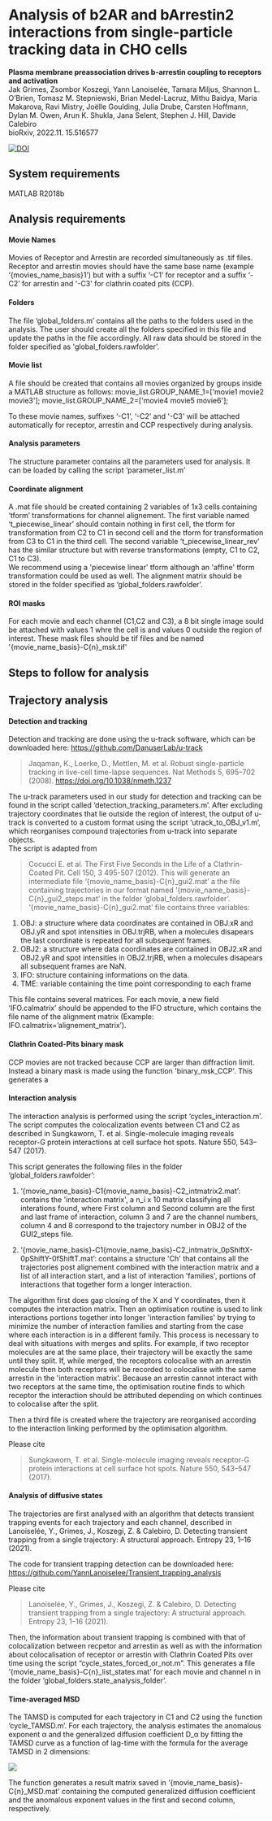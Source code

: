 # Analysis of b2AR and bArrestin2 interactions from single-particle tracking data in CHO cells
**Plasma membrane preassociation drives b-arrestin coupling to receptors and activation**  
Jak Grimes, Zsombor Koszegi, Yann Lanoiselée, Tamara Miljus, Shannon L. O’Brien, Tomasz M. Stepniewski, Brian Medel-Lacruz, Mithu Baidya, Maria Makarova, Ravi Mistry, Joëlle Goulding, Julia Drube, Carsten Hoffmann, Dylan M. Owen, Arun K. Shukla, Jana Selent, Stephen J. Hill, Davide Calebiro  
bioRxiv, 2022.11. 15.516577

[![DOI](https://zenodo.org/badge/570954506.svg)](https://zenodo.org/badge/latestdoi/570954506)

## System requirements
MATLAB R2018b
## Analysis requirements
#### Movie Names
Movies of Receptor and Arrestin are recorded simultaneously as .tif files. Receptor and arrestin movies should have the same base name (example ‘{movies_name_basis}1’) but with a suffix ‘-C1’ for receptor and a suffix ‘-C2’ for arrestin and '-C3' for clathrin coated pits (CCP).
#### Folders
The file ‘global_folders.m’ contains all the paths to the folders used in the analysis. The user should create all the folders specified in this file and update the paths in the file accordingly. All raw data should be stored in the folder specified as 'global_folders.rawfolder'.
#### Movie list
A file should be created that contains all movies organized by groups inside a MATLAB structure as follows:
movie_list.GROUP_NAME_1=['movie1 movie2 movie3'];
movie_list.GROUP_NAME_2=['movie4 movie5 movie6'];

To these movie names, suffixes ‘-C1’, ‘-C2’ and '-C3' will be attached automatically for receptor, arrestin and CCP respectively during analysis.

####	Analysis parameters
The structure parameter contains all the parameters used for analysis. It can be loaded by calling the script ‘parameter_list.m’

#### Coordinate alignment
A .mat file should be created containing 2 variables of 1x3 cells containing ‘tform’ transformations for channel alignement. The first variable named ‘t_piecewise_linear’ should contain nothing in first cell, the tform for transformation from C2 to C1 in second cell and the tform for transformation from C3 to C1 in the third cell. The second variable ‘t_piecewise_linear_rev’ has the similar structure but with reverse transformations (empty, C1 to C2, C1 to C3).  
We recommend using a 'piecewise linear' tform although an 'affine' tform transformation could be used as well. 
The alignment matrix should be stored in the folder specified as ‘global_folders.rawfolder’.
#### ROI masks
For each movie and each channel (C1,C2 and C3), a 8 bit single image sould be attached with values 1 whre the cell is and values 0 outside the region of interest. These mask files should be tif files and be named '{movie_name_basis}-C{n}_msk.tif' 

## Steps to follow for analysis


## Trajectory analysis
#### Detection and tracking
Detection and tracking are done using the u-track software, which can be downloaded here:
https://github.com/DanuserLab/u-track
>Jaqaman, K., Loerke, D., Mettlen, M. et al. Robust single-particle tracking in live-cell time-lapse sequences. Nat Methods 5, 695–702 (2008). https://doi.org/10.1038/nmeth.1237

The u-track parameters used in our study for detection and tracking can be found in the script called ‘detection_tracking_parameters.m’. 
After excluding trajectory coordinates that lie outside the region of interest, the output of u-track is converted to a custom format using the script ‘utrack_to_OBJ_v1.m’, which reorganises compound trajectories from u-track into separate objects.  
The script is adapted from 
>Cocucci E. et al. The First Five Seconds in the Life of a Clathrin-Coated Pit. Cell 150, 3 495-507 (2012).
This will generate an intermediate file ‘{movie_name_basis}-C{n}_gui2.mat’ a the file containing trajectories in our format named ‘{movie_name_basis}-C{n}_gui2_steps.mat’ in the folder ‘global_folders.rawfolder’.  
‘{movie_name_basis}-C{n}_gui2.mat’ file contains three variables:
1. OBJ: a structure where data coordinates are contained in OBJ.xR and OBJ.yR and spot intensities in OBJ.trjRB, when a molecules disapears the last coordinate is repeated for all subsequent frames.
2. OBJ2: a structure where data coordinates are contained in OBJ2.xR and OBJ2.yR and spot intensities in OBJ2.trjRB, when a molecules disapears all subsequent frames are NaN.
3. IFO: structure containing informations on the data.
4. TME: variable containing the time point corresponding to each frame

This file contains several matrices. For each movie, a new field ‘IFO.calmatrix’ should be  appended to the IFO structure, which contains the file name of the alignment matrix (Example: IFO.calmatrix=’alignement_matrix’).
#### Clathrin Coated-Pits binary mask
CCP movies are not tracked because CCP are larger than diffraction limit. Instead a binary mask is made using the function 'binary_msk_CCP'.
This generates a 

#### Interaction analysis
The interaction analysis is performed using the script ‘cycles_interaction.m’. The script computes the colocalization events between  C1 and C2 as described in Sungkaworn, T. et al. Single-molecule imaging reveals receptor-G protein interactions at cell surface hot spots. Nature 550, 543–547 (2017).

This script generates the following files in the folder ‘global_folders.rawfolder’:
1. ‘{movie_name_basis}-C1{movie_name_basis}-C2_intmatrix2.mat’: contains the 'interaction matrix', a n_i x 10 matrix classifying all interations found, where First column and Second column are the first and last frame of interaction, column 3 and 7 are the channel numbers, column 4 and 8 correspond to the trajectory number in OBJ2 of the GUI2_steps file.   

2. ‘{movie_name_basis}-C1{movie_name_basis}-C2_intmatrix_0pShiftX-0pShiftY-0fShiftT.mat’: contains a structure 'Ch' that contains all the trajectories post alignement combined with the interaction matrix and a list of all interaction start, and a list of interaction 'families', portions of interactions that together form a longer interaction.

The algorithm first does gap closing of the X and Y coordinates, then it computes the interaction matrix. Then an optimisation routine is used to link interactions portions together into longer 'interaction families' by trying to minimize the number of interaction families and starting from the case where each interaction is in a different family. This process is necessary to deal with situations with merges and splits. For example, if two receptor molecules are at the same place, their trajectory will be exactly the same until they split. If, while merged, the receptors colocalise with an arrestin molecule then both receptors will be recorded to colocalise with the same arrestin in the 'interaction matrix'. Because an arrestin cannot interact with two receptors at the same time, the optimisation routine finds to which receptor the interaction should be attributed depending on which continues to colocalise after the split.

Then a third file is created  where the trajectory are reorganised according to the interaction linking performed by the optimisation algorithm.

Please cite 
>Sungkaworn, T. et al. Single-molecule imaging reveals receptor-G protein interactions at cell surface hot spots. Nature 550, 543–547 (2017).

#### Analysis of diffusive states
The trajectories are first analysed with an algorithm that detects transient trapping events for each trajectory and each channel, described in Lanoiselée, Y., Grimes, J., Koszegi, Z. & Calebiro, D. Detecting transient trapping from a single trajectory: A structural approach. Entropy 23, 1–16 (2021). 

The code for transient trapping detection can be downloaded here: 
https://github.com/YannLanoiselee/Transient_trapping_analysis

Please cite 
>Lanoiselée, Y., Grimes, J., Koszegi, Z. & Calebiro, D. Detecting transient trapping from a single trajectory: A structural approach. Entropy 23, 1–16 (2021).

Then, the information about transient trapping is combined with that of colocalization between recpetor and arrestin as well as with the information about colocalisation of receptor or arrestin with Clathrin Coated Pits over time using the script “cycle_states_forced_or_not.m”. This generates a file ‘{movie_name_basis}-C{n}_list_states.mat’ for each movie and channel n in the folder ‘global_folders.state_analysis_folder’.

#### Time-averaged MSD
The TAMSD is computed for each trajectory in C1 and C2 using the function ‘cycle_TAMSD.m’. For each trajectory, the analysis estimates the anomalous exponent α and the generalized diffusion coefficient D_α by fitting the TAMSD curve as a function of lag-time with the formula for the average TAMSD in 2 dimensions:

<img src="https://latex.codecogs.com/svg.latex?\Large&space;\langle%20\delta^2(\Delta,t)\rangle=4D_\alpha%20\Delta^\alpha+4\sigma^2"/>

The function generates a result matrix saved in ‘{movie_name_basis}-C{n}_MSD.mat’ containing the computed generalized diffusion coefficient and the anomalous exponent values in the first and second column, respectively.



